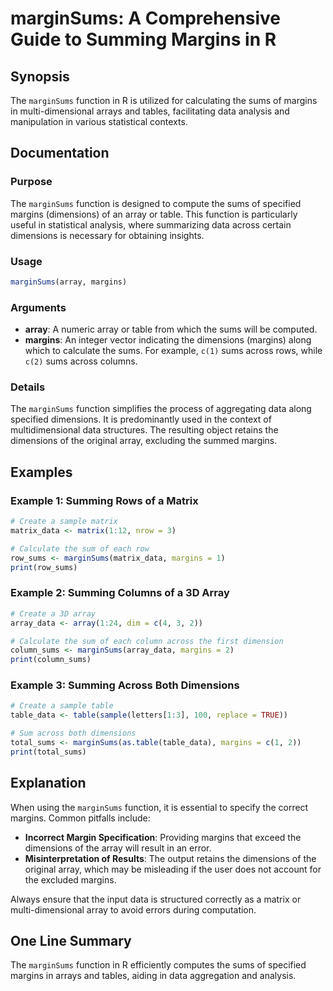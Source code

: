 <!--
Meta Description: # marginSums: A Comprehensive Guide to Summing Margins in R ## Synopsis The `marginSums` function in R is utilized for calculating the sums of margins...
Meta Keywords: margins, array, marginsums, dimensions, sums
-->

# marginSums: A Comprehensive Guide to Summing Margins in R

## Synopsis
The `marginSums` function in R is utilized for calculating the sums of margins in multi-dimensional arrays and tables, facilitating data analysis and manipulation in various statistical contexts.

## Documentation
### Purpose
The `marginSums` function is designed to compute the sums of specified margins (dimensions) of an array or table. This function is particularly useful in statistical analysis, where summarizing data across certain dimensions is necessary for obtaining insights.

### Usage
```R
marginSums(array, margins)
```

### Arguments
- **array**: A numeric array or table from which the sums will be computed.
- **margins**: An integer vector indicating the dimensions (margins) along which to calculate the sums. For example, `c(1)` sums across rows, while `c(2)` sums across columns.

### Details
The `marginSums` function simplifies the process of aggregating data along specified dimensions. It is predominantly used in the context of multidimensional data structures. The resulting object retains the dimensions of the original array, excluding the summed margins.

## Examples
### Example 1: Summing Rows of a Matrix
```R
# Create a sample matrix
matrix_data <- matrix(1:12, nrow = 3)

# Calculate the sum of each row
row_sums <- marginSums(matrix_data, margins = 1)
print(row_sums)
```

### Example 2: Summing Columns of a 3D Array
```R
# Create a 3D array
array_data <- array(1:24, dim = c(4, 3, 2))

# Calculate the sum of each column across the first dimension
column_sums <- marginSums(array_data, margins = 2)
print(column_sums)
```

### Example 3: Summing Across Both Dimensions
```R
# Create a sample table
table_data <- table(sample(letters[1:3], 100, replace = TRUE))

# Sum across both dimensions
total_sums <- marginSums(as.table(table_data), margins = c(1, 2))
print(total_sums)
```

## Explanation
When using the `marginSums` function, it is essential to specify the correct margins. Common pitfalls include:
- **Incorrect Margin Specification**: Providing margins that exceed the dimensions of the array will result in an error.
- **Misinterpretation of Results**: The output retains the dimensions of the original array, which may be misleading if the user does not account for the excluded margins.

Always ensure that the input data is structured correctly as a matrix or multi-dimensional array to avoid errors during computation.

## One Line Summary
The `marginSums` function in R efficiently computes the sums of specified margins in arrays and tables, aiding in data aggregation and analysis.